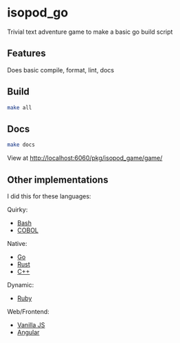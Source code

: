 # isopod_go
Trivial text adventure game to make a basic go build script

## Features
Does basic compile, format, lint, docs

## Build
```bash
make all
```

## Docs
```bash
make docs
```
View at [http://localhost:6060/pkg/isopod_game/game/](http://localhost:6060/pkg/isopod_game/game/)



## Other implementations
I did this for these languages:

Quirky:
- [Bash](https://github.com/matthewdeanmartin/isopod_shell)
- [COBOL](https://github.com/matthewdeanmartin/isopod_cob)

Native:
- [Go](https://github.com/matthewdeanmartin/isopod_go)
- [Rust](https://github.com/matthewdeanmartin/isopod_rust)
- [C++](https://github.com/matthewdeanmartin/isopod_cpp)

Dynamic:
- [Ruby](https://github.com/matthewdeanmartin/isopod_ruby)

Web/Frontend:
- [Vanilla JS](https://github.com/matthewdeanmartin/isopod_js)
- [Angular](https://github.com/matthewdeanmartin/isopod_angular)
